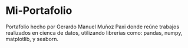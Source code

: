# Mi-Portafolio
Portafolio hecho por Gerardo Manuel Muñoz Paxi donde reúne trabajos realizados en cienca de datos, utilizando librerias como: pandas, numpy, matplotlib, y seaborn.
